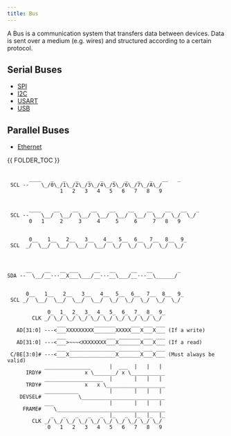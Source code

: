 ```yaml
---
title: Bus
---
```


A Bus is a communication system that transfers data between devices. Data is sent over a medium (e.g. wires) and structured according to a certain protocol.


## Serial Buses
* [SPI](spi.html)
* [I2C](i2c.html)
* [USART](usart.html)
* [USB](usb.html)

## Parallel Buses
* [Ethernet](ethernet.html)

{{ FOLDER_TOC }}




```

       ____   _   _   _   _   _   _   _   _   _   __   _
 SCL --    \_/0\_/1\_/2\_/3\_/4\_/5\_/6\_/7\_/A\_/  
                 1   2   3   4   5   6   7   8   9


       ____    __    __    __    __    __    __    __   __   _
 SCL --    \__/  \__/  \__/  \__/  \__/  \__/  \__/  \_/  \_/  
       0   1     2     3     4     5     6     7   8   9


       0__   1__   2__   3__   4__  5__  6__  7__  8__  9_
 SCL  _/  \__/  \__/  \__/  \__/  \_/  \_/  \_/  \_/  \_/



      __    __   __ ___     __   __     __   __        _ 
SDA --  \__/__···__X___\___/__···__\___/__···__\______/ 


      0__   1__   2__   3__   4__  5__  6__  7__  8__  9_
 SCL _/  \__/  \__/  \__/  \__/  \_/  \_/  \_/  \_/  \_/

             0_  1_  2_  3_  4_  5_  6_  7_  8_  9_
        CLK _/ \_/ \_/ \_/ \_/ \_/ \_/ \_/ \_/ \_/
                ___         _______     ___ ___ ___
   AD[31:0] ---<___XXXXXXXXX_______XXXXX___X___X___ (If a write)
                ___             ___ _______ ___ ___
   AD[31:0] ---<___>~~~<XXXXXXXX___X_______X___X___ (If a read)
                ___ _______________ _______ ___ ___
 C/BE[3:0]# ---<___X_______________X_______X___X___ (Must always be valid)
            _______________      |  ___  |   |   |
      IRDY#              x \_______/ x \___________
            ___________________  |       |   |   |
      TRDY#              x   x \___________________
            ___________          |       |   |   |
    DEVSEL#            \___________________________
            ___                  |       |   |   |
     FRAME#    \___________________________________
              _   _   _   _   _  |_   _  |_  |_  |_
        CLK _/ \_/ \_/ \_/ \_/ \_/ \_/ \_/ \_/ \_/
             0   1   2   3   4   5   6   7   8   9
```

